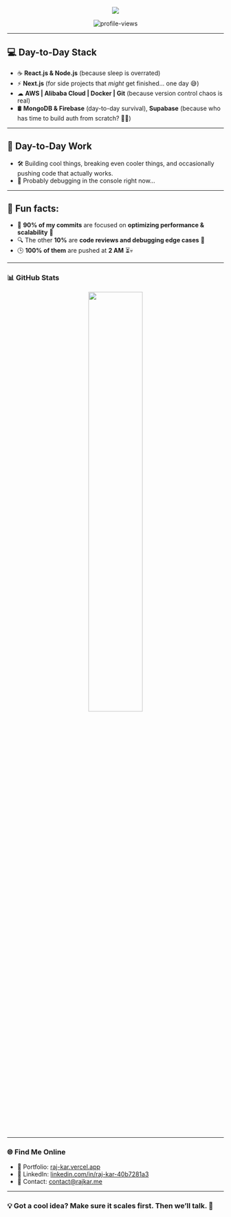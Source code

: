 <!-- 👨‍💻 Animated Header -->
<p align="center">
  <img src="https://readme-typing-svg.herokuapp.com?font=Fira+Code&size=22&pause=1000&color=00FFD1&center=true&vCenter=true&width=600&height=50&lines=%F0%9F%9A%80+Hey+there%2C+I'm+Raj+%F0%9F%91%A8%E2%80%8D%F0%9F%92%BB%E2%9C%A8;-Tech+Lead+%7C+Software+Engineer+%7C+Code+Juggler+%E2%81%89%EF%B8%8F;Building+cool+things...;Breaking+even+cooler+ones!+%F0%9F%A4%93" />
</p>

<p align="center">
  <img src="https://komarev.com/ghpvc/?username=Raj-Kar&style=flat-square&color=00FFD1" alt="profile-views" />
</p>

---

## 💻 **Day-to-Day Stack**  
- ☕ **React.js & Node.js** (because sleep is overrated)  
- ⚡ **Next.js** (for side projects that *might* get finished... one day 😅)  
- ☁ **AWS | Alibaba Cloud | Docker | Git** (because version control chaos is real)  
- 🛢 **MongoDB & Firebase** (day-to-day survival), **Supabase** (because who has time to build auth from scratch? 😵‍💫)  

---

## 💼 **Day-to-Day Work**  
- 🛠 Building cool things, breaking even cooler things, and occasionally pushing code that actually works.  
- 👀 Probably debugging in the console right now...  

---

## 📌 **Fun facts:**  
- 🎯 **90% of my commits** are focused on **optimizing performance & scalability** 🚀  
- 🔍 The other **10%** are **code reviews and debugging edge cases** 🧐  
- 🕒 **100% of them** are pushed at **2 AM** ⏳💀  

---

### 📊 **GitHub Stats**
<p align="center">
  <img src="https://github-readme-stats.vercel.app/api?username=Raj-Kar&show_icons=true&theme=radical&hide_border=true" width="50%" />
</p>

---

### 🌐 **Find Me Online**
- 🚀 Portfolio: [raj-kar.vercel.app](https://rajkar.me/)
- 💼 LinkedIn: [linkedin.com/in/raj-kar-40b7281a3](https://www.linkedin.com/in/raj-kar-40b7281a3/)
- 🧠 Contact: [contact@rajkar.me](contact@rajkar.me)

---

### 💡 **Got a cool idea? Make sure it scales first. Then we’ll talk. 🚀**
